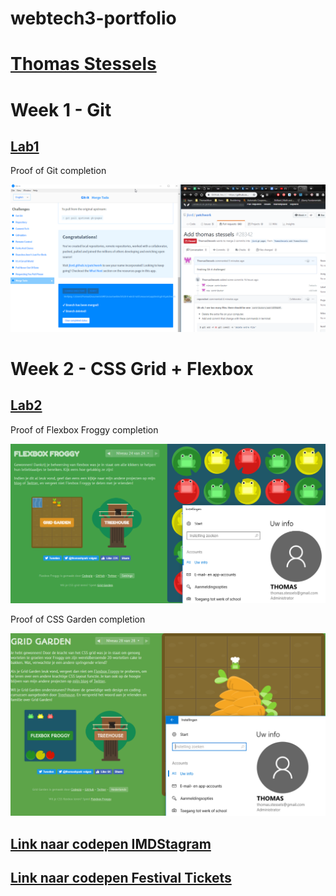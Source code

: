 # webtech3-portfolio

<h1><a href="https://github.com/ThomasStessels/webtech3-portfolio">Thomas Stessels</a></h1>

<h1>Week 1 - Git</h1>
<h2><a href="https://github.com/ThomasStessels/webtech3-portfolio/tree/master/lab1">Lab1</a></h2>
<p>Proof of Git completion</p>
<a href="https://github.com/ThomasStessels/webtech3-portfolio/blob/master/lab1/ThomasStesselsResultaat.png">
<img src="https://github.com/ThomasStessels/webtech3-portfolio/blob/master/lab1/ThomasStesselsResultaat.png" alt="GitIt">
</a>
<h1>Week 2 - CSS Grid + Flexbox</h1>
<h2><a href="https://github.com/ThomasStessels/webtech3-portfolio/tree/master/lab2">Lab2</a></h2>
<p>Proof of Flexbox Froggy completion</p>
<a href="https://github.com/ThomasStessels/webtech3-portfolio/blob/master/lab2/FlexboxFroggy.png">
<img src="https://github.com/ThomasStessels/webtech3-portfolio/blob/master/lab2/FlexboxFroggy.png" alt="Froggy">
</a>
<p>Proof of CSS Garden completion</p>
<a href="https://github.com/ThomasStessels/webtech3-portfolio/blob/master/lab2/GridGarden.png">
<img src="https://github.com/ThomasStessels/webtech3-portfolio/blob/master/lab2/GridGarden.png" alt="Grid">
</a>    
        
<h2><a href="https://codepen.io/ThomCode/pen/YgoVMv?editors=1100">Link naar codepen IMDStagram</a></h2>
<h2><a href="https://codepen.io/ThomCode/pen/ZZWajo">Link naar codepen Festival Tickets</a></h2>
